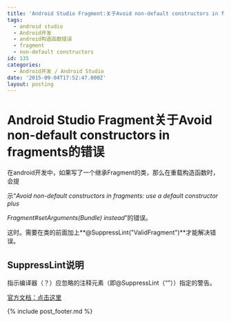 ```yaml
---
title: 'Android Studio Fragment:关于Avoid non-default constructors in fragments的错误'
tags:
  - android studio
  - Android开发
  - android构造函数错误
  - fragment
  - non-default constructors
id: 135
categories:
  - Android开发 / Android Studio
date: '2015-09-04T17:52:47.000Z'
layout: posting
---
```


# Android Studio Fragment关于Avoid non-default constructors in fragments的错误

在android开发中，如果写了一个继承Fragment的类，那么在重载构造函数时，会提

示“_Avoid non-default constructors in fragments: use a default constructor plus_

_Fragment\#setArguments\(Bundle\) instead_”的错误。

这时。需要在类的前面加上**@SuppressLint\("ValidFragment"\)**才能解决错误。

## SuppressLint说明

指示编译器（？）应忽略的注释元素（即@SuppressLint（“”））指定的警告。

[官方文档：点击这里](http://developer.android.com/intl/zh-cn/reference/android/annotation/SuppressLint.html)



{% include post_footer.md %}